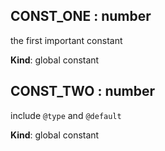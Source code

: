 ## CONST_ONE : number
the first important constant

**Kind**: global constant


## CONST_TWO : number
include `@type` and `@default`

**Kind**: global constant



